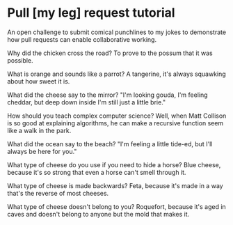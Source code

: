 # Pull [my leg] request tutorial
An open challenge to submit comical punchlines to my jokes to demonstrate how pull requests can enable collaborative working. 

Why did the chicken cross the road?
To prove to the possum that it was possible.

What is orange and sounds like a parrot?
A tangerine, it's always squawking about how sweet it is.

What did the cheese say to the mirror?
"I'm looking gouda, I'm feeling cheddar, but deep down inside I'm still just a little brie."

How should you teach complex computer science?
Well, when Matt Collison is so good at explaining algorithms, he can make a recursive function seem like a walk in the park.

What did the ocean say to the beach?
"I'm feeling a little tide-ed, but I'll always be here for you."

What type of cheese do you use if you need to hide a horse?
Blue cheese, because it's so strong that even a horse can't smell through it.

What type of cheese is made backwards?
Feta, because it's made in a way that's the reverse of most cheeses.

What type of cheese doesn't belong to you?
Roquefort, because it's aged in caves and doesn't belong to anyone but the mold that makes it.